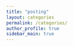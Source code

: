 ```yaml
---
title: "posting"
layout: categories
permalink: /categories/
author_profile: true
sidebar_main: true
---
```

